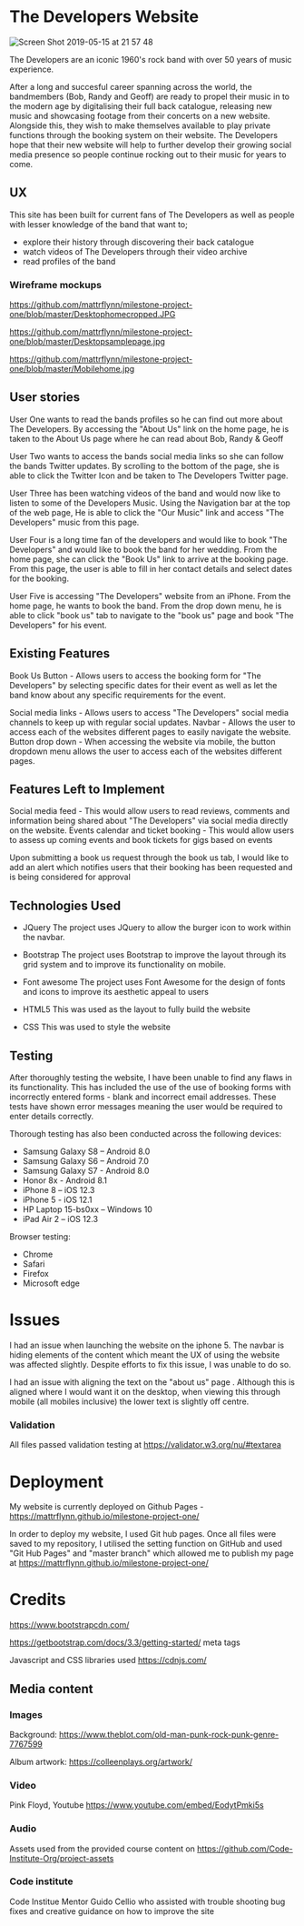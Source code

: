 # **The Developers Website**

![Screen Shot 2019-05-15 at 21 57 48](https://user-images.githubusercontent.com/33867851/57809157-d40f9b80-775c-11e9-844f-7b61d9ac5d2a.png)

The Developers are an iconic 1960's rock band with over 50 years of music experience. 

After a long and succesful career spanning across the world, the bandmembers (Bob, Randy and Geoff) are ready to propel their music in to the modern age by digitalising their full back catalogue, releasing new music and showcasing footage from their concerts on a new website. Alongside this, they wish to make themselves available to play private functions through the booking system on their website. The Developers hope that their new website will help to further develop their growing social media presence so people continue rocking out to their music for years to come.

## UX

This site has been built for current fans of The Developers as well as people with lesser knowledge of the band that want to;
- explore their history through discovering their back catalogue
- watch videos of The Developers through their video archive
- read profiles of the band

### Wireframe mockups

https://github.com/mattrflynn/milestone-project-one/blob/master/Desktophomecropped.JPG

https://github.com/mattrflynn/milestone-project-one/blob/master/Desktopsamplepage.jpg

https://github.com/mattrflynn/milestone-project-one/blob/master/Mobilehome.jpg


## User stories
User One wants to read the bands profiles so he can find out more about The Developers. By accessing the "About Us" link on the home page, he is taken to the About Us page where he can read about Bob, Randy & Geoff

User Two  wants to access the bands social media links so she can follow the bands Twitter updates. By scrolling to the bottom of the page, she is able to click the Twitter Icon and be taken to The Developers Twitter page.

User Three has been watching videos of the band and would now like to listen to some of the Developers Music. Using the Navigation bar at the top of the web page, He is able to click the "Our Music" link and access "The Developers" music from this page.

User Four is a long time fan of the developers and would like to book "The Developers" and would like to book the band for her wedding. From the home page, she can click the "Book Us" link to arrive at the booking page. From this page, the user is able to fill in her contact details and select dates for the booking.

User Five is accessing "The Developers" website from an iPhone. From the home page, he wants to book the band. From the drop down menu, he is able to click "book us" tab to navigate to the "book us" page and book "The Developers" for his event.

## Existing Features
Book Us Button - Allows users to access the booking form for "The Developers" by selecting specific dates for their event as well as let the band know about any specific requirements for the event.

Social media links - Allows users to access "The Developers" social media channels to keep up with regular social updates.
Navbar - Allows the user to access each of the websites different pages to easily navigate the website.
Button drop down - When accessing the website via mobile, the button dropdown menu allows the user to access each of the websites different pages.

## Features Left to Implement
Social media feed - This would allow users to read reviews, comments and information being shared about "The Developers" via social media directly on the website.
Events calendar and ticket booking - This would allow users to assess up coming events and book tickets for gigs based on events

Upon submitting a book us request through the book us tab, I would like to add an alert which notifies users that their booking has been requested and is being considered for approval

## Technologies Used
* JQuery
The project uses JQuery to allow the burger icon to work within the navbar.

* Bootstrap
The project uses Bootstrap to improve the layout through its grid system and to improve its functionality on mobile.

* Font awesome
The project uses Font Awesome for the design of fonts and icons to improve its aesthetic appeal to users

* HTML5
This was used as the layout to fully build the website

* CSS
This was used to style the website



## Testing

After thoroughly testing the website, I have been unable to find any flaws in its functionality. This has included the use of the use of booking forms with incorrectly entered forms - blank and incorrect email addresses. These tests have shown error messages meaning the user would be required to enter details correctly.

Thorough testing has also been conducted across the following devices:

- Samsung Galaxy S8 – Android 8.0
- Samsung Galaxy S6 – Android 7.0
- Samsung Galaxy S7 - Android 8.0
- Honor 8x - Android 8.1
- iPhone 8 – iOS 12.3
- iPhone 5 - iOS 12.1
- HP Laptop 15-bs0xx – Windows 10
- iPad Air 2 – iOS 12.3

Browser testing:
- Chrome
- Safari
- Firefox
- Microsoft edge

# Issues

I had an issue when launching the website on the iphone 5. The navbar is hiding elements of the content which meant the UX of using the website was affected slightly. Despite efforts to fix this issue, I was unable to do so.

I had an issue with aligning the text on the "about us" page . Although this is aligned where I would want it on the desktop, when viewing this through mobile (all mobiles inclusive) the lower text is slightly off centre.

### Validation

All files passed validation testing at https://validator.w3.org/nu/#textarea


# Deployment

My website is currently deployed on Github Pages - https://mattrflynn.github.io/milestone-project-one/

In order to deploy my website, I used Git hub pages. Once all files were saved to my repository, I utilised the setting function on GitHub and used "Git Hub Pages" and "master branch" which allowed me to publish my page at https://mattrflynn.github.io/milestone-project-one/

# Credits

https://www.bootstrapcdn.com/

https://getbootstrap.com/docs/3.3/getting-started/ meta tags

Javascript and CSS libraries used
https://cdnjs.com/

## Media content

### Images
Background: https://www.theblot.com/old-man-punk-rock-punk-genre-7767599

Album artwork: https://colleenplays.org/artwork/

### Video
Pink Floyd, Youtube https://www.youtube.com/embed/EodytPmki5s

### Audio
Assets used from the provided course content on https://github.com/Code-Institute-Org/project-assets

### Code institute
Code Institue Mentor Guido Cellio who assisted with trouble shooting bug fixes and creative guidance on how to improve the site





